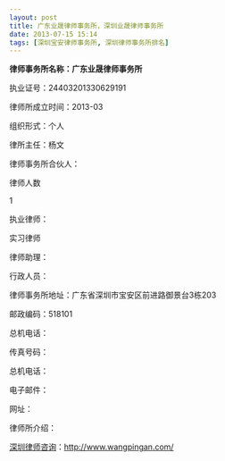 ```yaml
---
layout: post
title: 广东业晟律师事务所，深圳业晟律师事务所
date: 2013-07-15 15:14
tags: [深圳宝安律师事务所, 深圳律师事务所排名]
---
```

<strong>律师事务所名称：广东业晟律师事务所</strong>

执业证号：24403201330629191

律师所成立时间：2013-03

组织形式：个人

律所主任：杨文

律师事务所合伙人：

律师人数

1

执业律师：

实习律师

律师助理：

行政人员：

律师事务所地址：广东省深圳市宝安区前进路御景台3栋203

邮政编码：518101

总机电话：

传真号码：

总机电话：

电子邮件：

网址：

律师所介绍：

<a href="http://www.wangpingan.com/">深圳律师咨询</a>：<a href="http://www.wangpingan.com/">http://www.wangpingan.com/</a>

